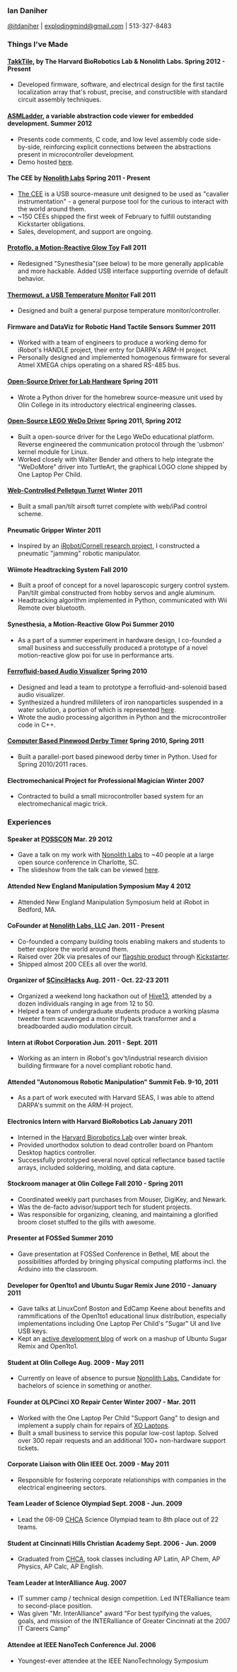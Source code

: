<title> Ian's CV </title>

### Ian Daniher 

[@itdaniher](http://twitter.com/itdaniher) | explodingmind@gmail.com | 513-327-8483
<br />

### Things I've Made <a id="Projects"/>

#### [TakkTile](http://biorobotics.harvard.edu/takktile/), by The Harvard BioRobotics Lab & Nonolith Labs. <time> Spring 2012 - Present </time>

* Developed firmware, software, and electrical design for the first tactile localization array that's robust, precise, and constructible with standard circuit assembly techniques. 

#### [ASMLadder](http://github.com/itdaniher/asmladder), a variable abstraction code viewer for embedded development. <time> Summer 2012 </time>

* Presents code comments, C code, and low level assembly code side-by-side, reinforcing explicit connections between the abstractions present in microcontroller development. 
* Demo hosted [here](http://itdaniher.github.com/asmladder/main.html).

#### The CEE by [Nonolith Labs][Nonolith] <time> Spring 2011 - Present </time>

* [The CEE][CEE] is a USB source-measure unit designed to be used as "cavalier instrumentation" - a general purpose tool for the curious to interact with the world around them.
* ~150 CEEs shipped the first week of February to fulfill outstanding Kickstarter obligations.
* Sales, development, and support are ongoing.

#### [Protoflo, a Motion-Reactive Glow Toy](http://github.com/itdaniher/protoflo) <time> Fall 2011 </time>

* Redesigned "Synesthesia"(see below) to be more generally applicable and more hackable. Added USB interface supporting override of default behavior.

#### [Thermowut, a USB Temperature Monitor](http://github.com/nonolith/thermowut) <time> Fall 2011 </time>

* Designed and built a general purpose temperature monitor/controller.

#### Firmware and DataViz for Robotic Hand Tactile Sensors <time> Summer 2011 </time>

* Worked with a team of engineers to produce a working demo for iRobot's HANDLE project, their entry for DARPA's ARM-H project. 
* Personally designed and implemented homogenous firmware for several Atmel XMEGA chips operating on a shared RS-485 bus.

#### [Open-Source Driver for Lab Hardware](http://github.com/itdaniher/Olin-SMUs) <time> Spring 2011 </time>

* Wrote a Python driver for the homebrew source-measure unit used by Olin College in its introductory electrical engineering classes.

#### [Open-Source LEGO WeDo Driver](http://github.com/itdaniher/WeDoMore) <time>  Spring 2011, Spring 2012 </time>

* Built a open-source driver for the Lego WeDo educational platform. Reverse engineered the communication protocol through the 'usbmon' kernel module for Linux.
* Worked closely with Walter Bender and others to help integrate the "WeDoMore" driver into TurtleArt, the graphical LOGO clone shipped by One Laptop Per Child.

#### [Web-Controlled Pelletgun Turret](http://github.com/itdaniher/turret) <time> Winter 2011 </time>

* Built a small pan/tilt airsoft turret complete with web/iPad control scheme.

#### Pneumatic Gripper <time> Winter 2011 </time>

* Inspired by an [iRobot/Cornell research project](http://www.pnas.org/content/107/44/18809.short), I constructed a pneumatic "jamming" robotic manipulator.

#### Wiimote Headtracking System <time> Fall 2010 </time>

* Built a proof of concept for a novel laparoscopic surgery control system. Pan/tilt gimbal constructed from hobby servos and angle aluminum.
* Headtracking algorithm implemented in Python, communicated with Wii Remote over bluetooth. 

#### Synesthesia, a Motion-Reactive Glow Poi <time> Summer 2010 </time>

* As a part of a summer experiment in hardware design, I co-founded a small business and successfully produced a prototype of a novel motion-reactive glow poi for use in performance arts.

#### [Ferrofluid-based Audio Visualizer](https://sites.google.com/site/ferrofluidaudioviz/) <time> Spring 2010 </time>

* Designed and lead a team to prototype a ferrofluid-and-solenoid based audio visualizer.
* Synthesized a hundred millileters of iron nanoparticles suspended in a water solution, a portion of which is represented [here](http://itdnhr.imgur.com/ferrofluid).
* Wrote the audio processing algorithm in Python and the microcontroller code in C++.

#### [Computer Based Pinewood Derby Timer](http://github.com/itdaniher/parallelPortTrackTimer) <time> Spring 2010, Spring 2011 </time>

* Built a parallel-port based pinewood derby timer in Python. Used for Spring 2010/2011 races.

#### Electromechanical Project for Professional Magician <time>  Winter 2007 </time>

* Contracted to build a small microcontroller based system for an electromechanical magic trick. 

### Experiences <a id="Experiences"/>

#### Speaker at [POSSCON](http://www.posscon.org/) <time> Mar. 29 2012 </time>

* Gave a talk on my work with [Nonolith Labs][Nonolith] to ~40 people at a large open source conference in Charlotte, SC.
* The slideshow from the talk can be viewed [here](content/presentations/KickstarterAndBeyond-POSSCON-03-27-12.pdf).

#### Attended New England Manipulation Symposium <time> May 4 2012 </time>

* Attended New England Manipulation Symposium held at iRobot in Bedford, MA.

#### CoFounder at [Nonolith Labs, LLC][Nonolith] <time> Jan. 2011 - Present </time>

* Co-founded a company building tools enabling  makers and students to better explore the world around them. 
* Raised over 20k via presales of our [flagship product][CEE] through [Kickstarter](http://kickstarter.com).
* Shipped almost 200 CEEs all over the world.

#### Organizer of [SCinciHacks](http://cincinnati.sciencehackday.com/) <time> Aug. 2011 - Oct. 22-23 2011 </time>

* Organized a weekend long hackathon out of [Hive13](http://www.hive13.org/), attended by a dozen individuals ranging in age from 12 to 50.
* Helped a team of undergraduate students produce a working plasma tweeter from scavenged a monitor flyback transformer and a breadboarded audio modulation circuit.

#### Intern at iRobot Corporation <time> Jun. 2011 - Sept. 2011 </time>

* Working as an intern in iRobot's gov't/industrial research division building firmware for a novel compliant robotic hand.

#### Attended "Autonomous Robotic Manipulation" Summit <time> Feb. 9-10, 2011 </time>

* As a part of work executed with Harvard SEAS, I was able to attend DARPA's summit on the ARM-H project. 

#### Electronics Intern with Harvard BioRobotics Lab <time> January 2011 </time>

* Interned in the [Harvard Biorobotics Lab](http://biorobotics.harvard.edu/research.html#hands) over winter break.
* Provided unorthodox solution to dead controller board on Phantom Desktop haptics controller.
* Successfully prototyped several novel optical reflectance based tactile arrays, included soldering, molding, and data capture. 

#### Stockroom manager at Olin College <time> Fall 2010 - Spring 2011 </time>

* Coordinated weekly part purchases from Mouser, DigiKey, and Newark.
* Was the de-facto advisor/support tech for student projects.
* Was responsible for organizing, cleaning, and maintaining a glorified broom closet stuffed to the gills with awesome.

#### Presenter at FOSSed <time> Summer 2010 </time>

* Gave presentation at FOSSed Conference in Bethel, ME about the possibilities afforded by bringing physical computing platforms incl. the Arduino into the classroom.

#### Developer for Open1to1 and Ubuntu Sugar Remix <time> June 2010 - January 2011 </time>

* Gave talks at LinuxConf Boston and EdCamp Keene about benefits and rammifications of the Open1to1 educational linux distribution, especially implementations including One Laptop Per Child's "Sugar" UI and live USB keys.
* Kept an [active development blog](http://itd-usr.blogspot.com/) of work on a mashup of Ubuntu Sugar Remix and Open1to1.

#### Student at Olin College <time> Aug. 2009 - May 2011 </time>

* Currently on leave of absence to pursue [Nonolith Labs.][Nonolith] Candidate for bachelors of science in something or another. 

#### Founder at OLPCinci XO Repair Center <time> Winter 2007 - Mar. 2011 </time>

* Worked with the One Laptop Per Child "Support Gang" to design and implement a supply chain for repairs of [XO Laptops](http://one.laptop.org/about/hardware).
* Built a small business to service this popular low-cost laptop. Solved over 300 repair requests and an additional 100+ non-hardware support tickets. 

#### Corporate Liaison with Olin IEEE <time> Oct. 2009 - May 2011 </time>

* Responsible for fostering corporate relationships with companies in the electrical engineering sectors.

#### Team Leader of Science Olympiad <time> Sept. 2008 - Jun. 2009 </time>

* Lead the 08-09 [CHCA][CHCA] Science Olympiad team to 8th place out of 22 teams.

#### Student at Cincinnati Hills Christian Academy <time> Sept. 2006 - Jun. 2009 </time>

* Graduated from [CHCA][CHCA], took classes including AP Latin, AP Chem, AP Physics, AP Calc, AP English.

#### Team Leader at InterAlliance <time> Aug. 2007 </time>

* IT summer camp / technical design competition. Led INTERalliance team to second-place position.
* Was given "Mr. InterAlliance" award "For best typifying the values, goals, and mission of the INTERalliance of Greater Cincinnati at the 2007 IT Careers Camp" 

#### Attendee at IEEE NanoTech Conference <time> Jul. 2006 </time>

* Youngest-ever attendee at the IEEE NanoTechnology Symposium

[Nonolith]: http://nonolithlabs.com/  "Nonolith Labs"
[CHCA]: http://www.chca-oh.org/ "Cincinnati Hills Christian Academy"
[CEE]: http://nonolithlabs.com/cee "The CEE"
<br />

